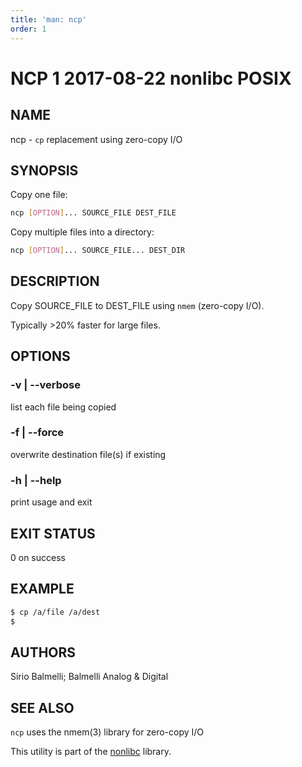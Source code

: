 ```yaml
---
title: 'man: ncp'
order: 1
---
```


# NCP 1 2017-08-22 nonlibc POSIX

## NAME

ncp - `cp` replacement using zero-copy I/O

## SYNOPSIS

Copy one file:

```bash
ncp [OPTION]... SOURCE_FILE DEST_FILE
```

Copy multiple files into a directory:

```bash
ncp [OPTION]... SOURCE_FILE... DEST_DIR
```

## DESCRIPTION

Copy SOURCE_FILE to DEST_FILE using `nmem` (zero-copy I/O).

Typically >20% faster for large files.

## OPTIONS

### -v | --verbose

list each file being copied

### -f | --force

overwrite destination file(s) if existing

### -h | --help

print usage and exit

## EXIT STATUS

0 on success

## EXAMPLE

```bash
$ cp /a/file /a/dest
$
```

## AUTHORS

Sirio Balmelli; Balmelli Analog & Digital

## SEE ALSO

`ncp` uses the nmem(3) library for zero-copy I/O

This utility is part of the [nonlibc](https://github.com/siriobalmelli/nonlibc) library.
